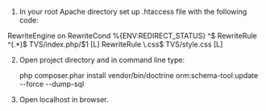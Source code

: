 1. In your root Apache directory set up .htaccess file with the following code:

<IfModule mod_rewrite.c>
RewriteEngine on
RewriteCond %{ENV:REDIRECT_STATUS} ^$
RewriteRule ^(.*)$ TVS/index.php/$1 [L]
RewriteRule \.css$ TVS/style.css [L]
</IfModule>

2. Open project directory and in command line type:

   php composer.phar install
   vendor/bin/doctrine orm:schema-tool:update --force --dump-sql

3. Open localhost in browser.
